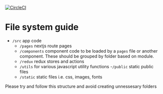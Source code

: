 [![CircleCI](https://circleci.com/gh/Lighthouse-Org/lighthouse-next.svg?style=sheild&circle-token=7b6a24c6e2e20f624c9a9aac438194573b864ca2)](#)

# File system guide
- `/src` app code
  - `/pages` nextjs route pages
  - `/components` component code to be loaded by a `pages` file or another component. These should be grouped by folder based on module.
  - `/redux` redux stores and actions
  - `/utils` for various javascript utility functions
-`/public` static public files
  - `/static` static files i.e. css, images, fonts

Please try and follow this structure and avoid creating unnessesary folders
